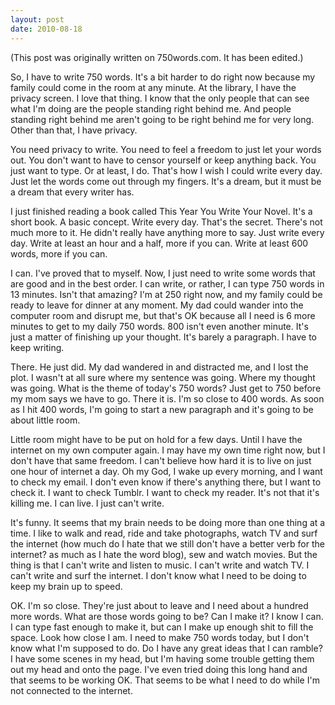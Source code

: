 ```yaml
---
layout: post
date: 2010-08-18
--- 
```


(This post was originally written on 750words.com. It has been edited.)

So, I have to write 750 words. It's a bit harder to do right now because my family could come in the room at any minute. At the library, I have the privacy screen. I love that thing. I know that the only people that can see what I'm doing are the people standing right behind me. And people standing right behind me aren't going to be right behind me for very long. Other than that, I have privacy.

You need privacy to write. You need to feel a freedom to just let your words out. You don't want to have to censor yourself or keep anything back. You just want to type. Or at least, I do. That's how I wish I could write every day. Just let the words come out through my fingers. It's a dream, but it must be a dream that every writer has.

I just finished reading a book called This Year You Write Your Novel. It's a short book. A basic concept. Write every day. That's the secret. There's not much more to it. He didn't really have anything more to say. Just write every day. Write at least an hour and a half, more if you can. Write at least 600 words, more if you can.

I can. I've proved that to myself. Now, I just need to write some words that are good and in the best order. I can write, or rather, I can type 750 words in 13 minutes. Isn't that amazing? I'm at 250 right now, and my family could be ready to leave for dinner at any moment. My dad could wander into the computer room and disrupt me, but that's OK because all I need is 6 more minutes to get to my daily 750 words. 800 isn't even another minute. It's just a matter of finishing up your thought. It's barely a paragraph. I have to keep writing.

There. He just did. My dad wandered in and distracted me, and I lost the plot. I wasn't at all sure where my sentence was going. Where my thought was going. What is the theme of today's 750 words? Just get to 750 before my mom says we have to go. There it is. I'm so close to 400 words. As soon as I hit 400 words, I'm going to start a new paragraph and it's going to be about little room.

Little room might have to be put on hold for a few days. Until I have the internet on my own computer again. I may have my own time right now, but I don't have that same freedom. I can't believe how hard it is to live on just one hour of internet a day. Oh my God, I wake up every morning, and I want to check my email. I don't even know if there's anything there, but I want to check it. I want to check Tumblr. I want to check my reader. It's not that it's killing me. I can live. I just can't write.

It's funny. It seems that my brain needs to be doing more than one thing at a time. I like to walk and read, ride and take photographs, watch TV and surf the internet (how much do I hate that we still don't have a better verb for the internet? as much as I hate the word blog), sew and watch movies. But the thing is that I can't write and listen to music. I can't write and watch TV. I can't write and surf the internet. I don't know what I need to be doing to keep my brain up to speed. 

OK. I'm so close. They're just about to leave and I need about a hundred more words. What are those words going to be? Can I make it? I know I can. I can type fast enough to make it, but can I make up enough shit to fill the space. Look how close I am. I need to make 750 words today, but I don't know what I'm supposed to do. Do I have any great ideas that I can ramble? I have some scenes in my head, but I'm having some trouble getting them out my head and onto the page. I've even tried doing this long hand and that seems to be working OK. That seems to be what I need to do while I'm not connected to the internet.
